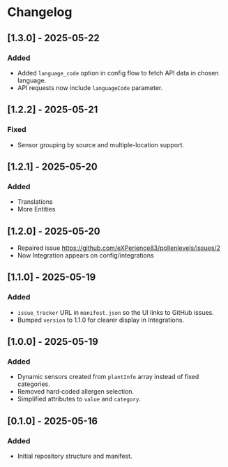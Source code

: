 # Changelog

## [1.3.0] - 2025-05-22
### Added
- Added `language_code` option in config flow to fetch API data in chosen language.
- API requests now include `languageCode` parameter.

## [1.2.2] - 2025-05-21
### Fixed
- Sensor grouping by source and multiple-location support.

## [1.2.1] - 2025-05-20
### Added
- Translations
- More Entities

## [1.2.0] - 2025-05-20
- Repaired issue https://github.com/eXPerience83/pollenlevels/issues/2
- Now Integration appears on config/integrations

## [1.1.0] - 2025-05-19
### Added
- `issue_tracker` URL in `manifest.json` so the UI links to GitHub issues.
- Bumped `version` to 1.1.0 for clearer display in Integrations.

## [1.0.0] - 2025-05-19
### Added
- Dynamic sensors created from `plantInfo` array instead of fixed categories.
- Removed hard‑coded allergen selection.
- Simplified attributes to `value` and `category`.

## [0.1.0] - 2025-05-16
### Added
- Initial repository structure and manifest.
